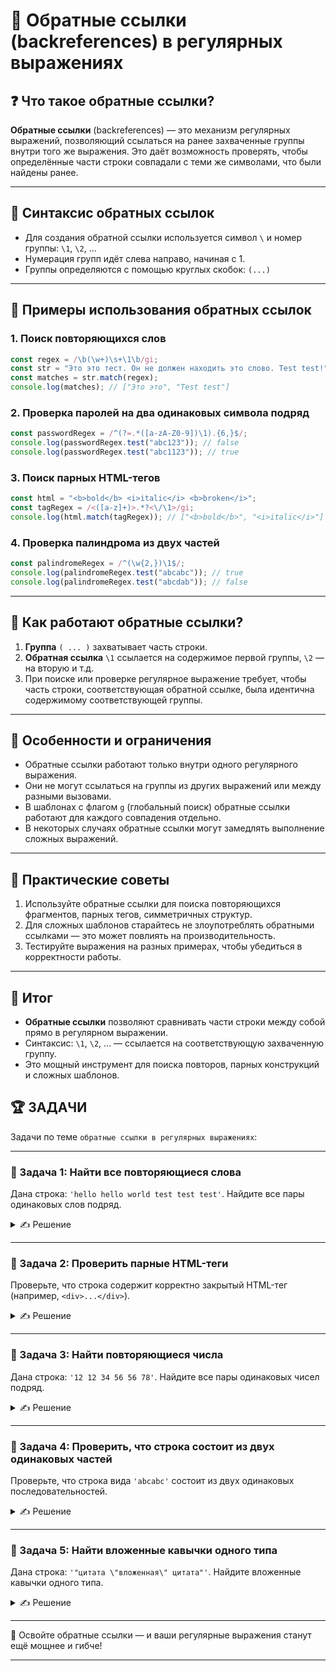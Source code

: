 # 📌 Обратные ссылки (backreferences) в регулярных выражениях

## ❓ Что такое обратные ссылки?

**Обратные ссылки** (backreferences) — это механизм регулярных выражений, позволяющий ссылаться на ранее захваченные группы внутри того же выражения. Это даёт возможность проверять, чтобы определённые части строки совпадали с теми же символами, что были найдены ранее.

---

## 🔹 Синтаксис обратных ссылок

- Для создания обратной ссылки используется символ `\` и номер группы: `\1`, `\2`, ...
- Нумерация групп идёт слева направо, начиная с 1.
- Группы определяются с помощью круглых скобок: `(...)`

---

## 🔹 Примеры использования обратных ссылок

### 1. Поиск повторяющихся слов
```javascript
const regex = /\b(\w+)\s+\1\b/gi;
const str = "Это это тест. Он не должен находить это слово. Test test!";
const matches = str.match(regex);
console.log(matches); // ["Это это", "Test test"]
```

### 2. Проверка паролей на два одинаковых символа подряд
```javascript
const passwordRegex = /^(?=.*([a-zA-Z0-9])\1).{6,}$/;
console.log(passwordRegex.test("abc123")); // false
console.log(passwordRegex.test("abc1123")); // true
```

### 3. Поиск парных HTML-тегов
```javascript
const html = "<b>bold</b> <i>italic</i> <b>broken</i>";
const tagRegex = /<([a-z]+)>.*?<\/\1>/gi;
console.log(html.match(tagRegex)); // ["<b>bold</b>", "<i>italic</i>"]
```

### 4. Проверка палиндрома из двух частей
```javascript
const palindromeRegex = /^(\w{2,})\1$/;
console.log(palindromeRegex.test("abcabc")); // true
console.log(palindromeRegex.test("abcdab")); // false
```

---

## 🔹 Как работают обратные ссылки?

1. **Группа** `( ... )` захватывает часть строки.
2. **Обратная ссылка** `\1` ссылается на содержимое первой группы, `\2` — на вторую и т.д.
3. При поиске или проверке регулярное выражение требует, чтобы часть строки, соответствующая обратной ссылке, была идентична содержимому соответствующей группы.

---

## 🔹 Особенности и ограничения

- Обратные ссылки работают только внутри одного регулярного выражения.
- Они не могут ссылаться на группы из других выражений или между разными вызовами.
- В шаблонах с флагом `g` (глобальный поиск) обратные ссылки работают для каждого совпадения отдельно.
- В некоторых случаях обратные ссылки могут замедлять выполнение сложных выражений.

---

## 🔹 Практические советы

1. Используйте обратные ссылки для поиска повторяющихся фрагментов, парных тегов, симметричных структур.
2. Для сложных шаблонов старайтесь не злоупотреблять обратными ссылками — это может повлиять на производительность.
3. Тестируйте выражения на разных примерах, чтобы убедиться в корректности работы.

---

## 🎯 Итог

- **Обратные ссылки** позволяют сравнивать части строки между собой прямо в регулярном выражении.
- Синтаксис: `\1`, `\2`, ... — ссылается на соответствующую захваченную группу.
- Это мощный инструмент для поиска повторов, парных конструкций и сложных шаблонов.

## 🏆 ЗАДАЧИ

Задачи по теме `обратные ссылки в регулярных выражениях`:

---

### 📌 Задача 1: Найти все повторяющиеся слова
Дана строка: `'hello hello world test test test'`. Найдите все пары одинаковых слов подряд.
<details>
<summary>✍ Решение</summary>

```javascript
const str = 'hello hello world test test test';
const regex = /\b(\w+)\s+\1\b/g;
console.log(str.match(regex)); // [ 'hello hello', 'test test' ]
```
</details>

---

### 📌 Задача 2: Проверить парные HTML-теги
Проверьте, что строка содержит корректно закрытый HTML-тег (например, `<div>...</div>`).
<details>
<summary>✍ Решение</summary>

```javascript
const str = '<div>content</div> <b>bold</b> <i>broken</b>';
const regex = /<([a-z]+)>.*?<\/\1>/gi;
console.log(str.match(regex)); // [ '<div>content</div>', '<b>bold</b>' ]
```
</details>

---

### 📌 Задача 3: Найти повторяющиеся числа
Дана строка: `'12 12 34 56 56 78'`. Найдите все пары одинаковых чисел подряд.
<details>
<summary>✍ Решение</summary>

```javascript
const str = '12 12 34 56 56 78';
const regex = /\b(\d+)\s+\1\b/g;
console.log(str.match(regex)); // [ '12 12', '56 56' ]
```
</details>

---

### 📌 Задача 4: Проверить, что строка состоит из двух одинаковых частей
Проверьте, что строка вида `'abcabc'` состоит из двух одинаковых последовательностей.
<details>
<summary>✍ Решение</summary>

```javascript
const str1 = 'abcabc';
const str2 = 'abcdab';
const regex = /^(\w{2,})\1$/;
console.log(regex.test(str1)); // true
console.log(regex.test(str2)); // false
```
</details>

---

### 📌 Задача 5: Найти вложенные кавычки одного типа
Дана строка: `'"цитата \"вложенная\" цитата"'`. Найдите вложенные кавычки одного типа.
<details>
<summary>✍ Решение</summary>

```javascript
const str = '"цитата \"вложенная\" цитата"';
const regex = /(["'])(.*?)\1/g;
console.log(str.match(regex)); // [ '"цитата \"вложенная\" цитата"' ]
```
</details>

---

🎉 Освойте обратные ссылки — и ваши регулярные выражения станут ещё мощнее и гибче!

--- 